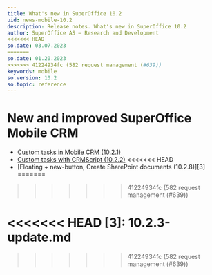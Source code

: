 ```yaml
---
title: What's new in SuperOffice 10.2
uid: news-mobile-10.2
description: Release notes. What's new in SuperOffice 10.2
author: SuperOffice AS – Research and Development
<<<<<<< HEAD
so.date: 03.07.2023
=======
so.date: 01.20.2023
>>>>>>> 41224934fc (582 request management (#639))
keywords: mobile
so.version: 10.2
so.topic: reference
---
```


# New and improved SuperOffice Mobile CRM

* [Custom tasks in Mobile CRM (10.2.1)][1]
* [Custom tasks with CRMScript (10.2.2)][2]
<<<<<<< HEAD
* [Floating + new-button, Create SharePoint documents (10.2.8)][3]
=======
>>>>>>> 41224934fc (582 request management (#639))

<!-- Referenced links-->
[1]: 10.2.1-update.md
[2]: 10.2.2-update.md
<<<<<<< HEAD
[3]: 10.2.3-update.md
=======
>>>>>>> 41224934fc (582 request management (#639))
